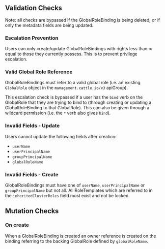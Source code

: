 ## Validation Checks

Note: all checks are bypassed if the GlobalRoleBinding is being deleted, or if only the metadata fields are being updated.

### Escalation Prevention

Users can only create/update GlobalRoleBindings with rights less than or equal to those they currently possess. This is to prevent privilege escalation. 

### Valid Global Role Reference

GlobalRoleBindings must refer to a valid global role (i.e. an existing `GlobalRole` object in the `management.cattle.io/v3` apiGroup).

This escalation check is bypassed if a user has the `bind` verb on the GlobalRole that they are trying to bind to (through creating or updating a GlobalRoleBinding to that GlobalRole). This can also be given through a wildcard permission (i.e. the `*` verb also gives `bind`).

### Invalid Fields - Update
Users cannot update the following fields after creation:
- `userName`
- `userPrincipalName`
- `groupPrincipalName`
- `globalRoleName`


### Invalid Fields - Create
GlobalRoleBindings must have one of `userName`, `userPrincipalName` or `groupPrincipalName` but not all.
All RoleTemplates which are referred to in the `inheritedClusterRoles` field must exist and not be locked. 

## Mutation Checks

### On create

When a GlobalRoleBinding is created an owner reference is created on the binding referring to the backing GlobalRole defined by `globalRoleName`.
